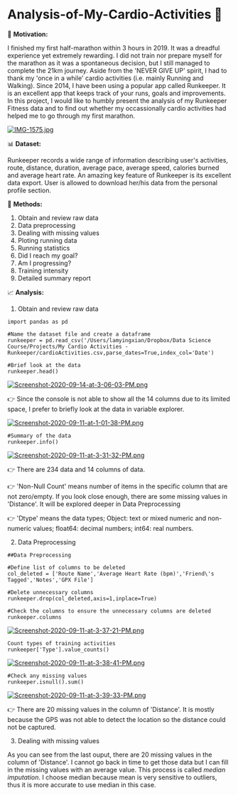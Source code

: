 # Analysis-of-My-Cardio-Activities :runner:


:muscle: **Motivation:** 

I finished my first half-marathon within 3 hours in 2019. It was a dreadful experience yet extremely rewarding. I did not train nor prepare myself for the marathon as it was a spontaneous decision, but I still managed to complete the 21km journey. Aside from the 'NEVER GIVE UP' spirit, I had to thank my 'once in a while' cardio activities (i.e. mainly Running and Walking). Since 2014, I have been using a popular app called Runkeeper. It is an excellent app that keeps track of your runs, goals and improvements. In this project, I would like to humbly present the analysis of my Runkeeper Fitness data and to find out whether my occassionally cardio activities had helped me to go through my first marathon.

[![IMG-1575.jpg](https://i.postimg.cc/Njfym45D/IMG-1575.jpg)](https://postimg.cc/ZC2Kh6Pv)




:bar_chart: **Dataset:**  

Runkeeper records a wide range of information describing user's activities, route, distance, duration, average pace, average speed, calories burned and average heart rate. An amazing key feature of Runkeeper is its excellent data export. User is allowed to download her/his data from the personal profile section.




:page_facing_up: **Methods:**
1. Obtain and review raw data
2. Data preprocessing
3. Dealing with missing values
4. Ploting running data
5. Running statistics
7. Did I reach my goal?
8. Am I progressing?
9. Training intensity
10. Detailed summary report




:chart_with_upwards_trend: **Analysis:**


1. Obtain and review raw data

```
import pandas as pd

#Name the dataset file and create a dataframe
runkeeper = pd.read_csv('/Users/lamyingxian/Dropbox/Data Science Course/Projects/My Cardio Activities - Runkeeper/cardioActivities.csv,parse_dates=True,index_col='Date')

#Brief look at the data
runkeeper.head()
```
[![Screenshot-2020-09-14-at-3-06-03-PM.png](https://i.postimg.cc/CKPG0kcq/Screenshot-2020-09-14-at-3-06-03-PM.png)](https://postimg.cc/zLhbSbZz)

:point_right: Since the console is not able to show all the 14 columns due to its limited space, I prefer to briefly look at the data in variable explorer.

[![Screenshot-2020-09-11-at-1-01-38-PM.png](https://i.postimg.cc/Xq4N3j5L/Screenshot-2020-09-11-at-1-01-38-PM.png)](https://postimg.cc/N9Cvkwp2)



```
#Summary of the data
runkeeper.info()
```
[![Screenshot-2020-09-11-at-3-31-32-PM.png](https://i.postimg.cc/8PS8KkQX/Screenshot-2020-09-11-at-3-31-32-PM.png)](https://postimg.cc/ThCHh6Pn)

:point_right: There are 234 data and 14 columns of data.

:point_right: 'Non-Null Count' means number of items in the specific column that are not zero/empty. If you look close enough, there are some missing values in 'Distance'. It will be explored deeper in Data Preprocessing

:point_right: 'Dtype' means the data types; 
              Object: text or mixed numeric and non-numeric values; 
              float64: decimal numbers; 
              int64: real numbers.
              



2. Data Preprocessing


```
##Data Preprocessing

#Define list of columns to be deleted
col_deleted = ['Route Name','Average Heart Rate (bpm)','Friend\'s Tagged','Notes','GPX File'] 

#Delete unnecessary columns
runkeeper.drop(col_deleted,axis=1,inplace=True)

#Check the columns to ensure the unnecessary columns are deleted
runkeeper.columns
```
[![Screenshot-2020-09-11-at-3-37-21-PM.png](https://i.postimg.cc/3RQMs30w/Screenshot-2020-09-11-at-3-37-21-PM.png)](https://postimg.cc/Z9HD3tck)



```
Count types of training activities
runkeeper['Type'].value_counts()
```
[![Screenshot-2020-09-11-at-3-38-41-PM.png](https://i.postimg.cc/VLpKGDCf/Screenshot-2020-09-11-at-3-38-41-PM.png)](https://postimg.cc/RN11q1dy)



```
#Check any missing values 
runkeeper.isnull().sum()
```
[![Screenshot-2020-09-11-at-3-39-33-PM.png](https://i.postimg.cc/gJjRPbCf/Screenshot-2020-09-11-at-3-39-33-PM.png)](https://postimg.cc/7GvbgdYV)

:point_right: There are 20 missing values in the column of 'Distance'. It is mostly because the GPS was not able to detect the location so the distance could not be captured.




3. Dealing with missing values

As you can see from the last ouput, there are 20 missing values in the column of 'Distance'. 
I cannot go back in time to get those data but I can fill in the missing values with an average value. This process is called *median imputation*. I choose median because mean is very sensitive to outliers, thus it is more accurate to use median in this case. 

```




              


